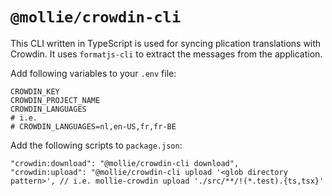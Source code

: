 
# `@mollie/crowdin-cli`

This CLI written in TypeScript is used for syncing plication translations with Crowdin. It uses `formatjs-cli` to extract the messages from the application.

Add following variables to your `.env` file:
```shell
CROWDIN_KEY
CROWDIN_PROJECT_NAME
CROWDIN_LANGUAGES
# i.e.
# CROWDIN_LANGUAGES=nl,en-US,fr,fr-BE
```

Add the following scripts to `package.json`:
```shell
"crowdin:download": "@mollie/crowdin-cli download",
"crowdin:upload": "@mollie/crowdin-cli upload '<glob directory pattern>', // i.e. mollie-crowdin upload './src/**/!(*.test).{ts,tsx}'
```

